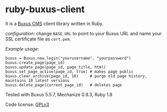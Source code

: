 ruby-buxus-client
=================

It is a [Buxus CMS](http://www.ui42.sk/cms-buxus.html) client library written in Ruby.

*configuration:* change `BASE_URL` to point to your Buxus URL and name your SSL certificate file as `cert.pem`.

*Example usage:*

    buxus = Buxus.new.login("yourusername", "yourpassword")
    buxus.create_page(page_id)
    buxus.update_page(page_id, page_title, html)
    buxus.set_page_active(page_id, true) # makes page public
    buxus.clear_archive(page_id, 10)     # purge old page history, maintains 10 latest versions
    buxus.delete_page(current_page_id)   # deletes page

Tested with Buxus 5.5.7, Mechanize 0.9.3, Ruby 1.8

Code license: [GPLv3](http://www.gnu.org/licenses/gpl.html)